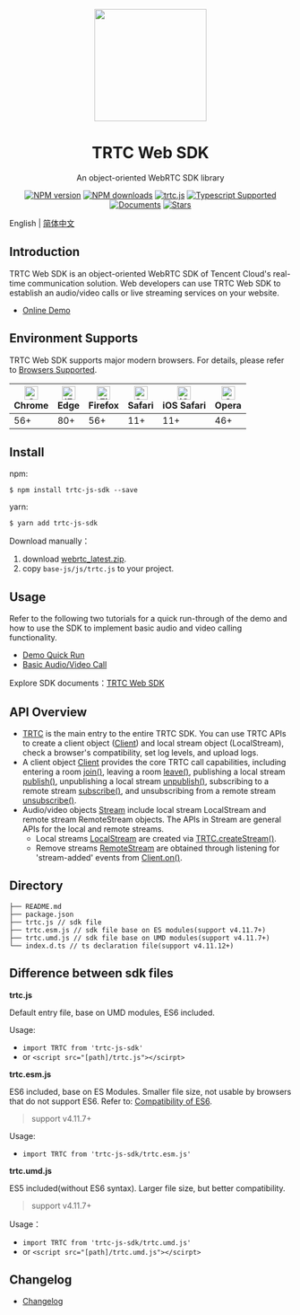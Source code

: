 <p align="center">
  <a href="https://intl.cloud.tencent.com/products/trtc">
    <img width="200" src="https://web.sdk.qcloud.com/trtc/webrtc/assets/trtc-logo.png">
  </a>
</p>

<h1 align="center">TRTC Web SDK</h1>

<div align="center">

An object-oriented WebRTC SDK library  

[![NPM version](https://img.shields.io/npm/v/trtc-js-sdk)](https://www.npmjs.com/package/trtc-js-sdk) [![NPM downloads](https://img.shields.io/npm/dw/trtc-js-sdk)](https://www.npmjs.com/package/trtc-js-sdk) [![trtc.js](https://img.shields.io/bundlephobia/min/trtc-js-sdk)](https://www.npmjs.com/package/trtc-js-sdk) [![Typescript Supported](https://img.shields.io/badge/Typescript-Supported-blue)](https://www.npmjs.com/package/trtc-js-sdk) [![Documents](https://img.shields.io/badge/-Documents-blue)](https://web.sdk.qcloud.com/trtc/webrtc/doc/en/index.html) [![Stars](https://img.shields.io/github/stars/tencentyun/TRTCSDK?style=social)](https://github.com/tencentyun/TRTCSDK) 

</div>

English | [简体中文](./Web/README-zh_CN.md)

## Introduction

TRTC Web SDK is an object-oriented WebRTC SDK of Tencent Cloud's real-time communication solution. Web developers can use TRTC Web SDK to establish an audio/video calls or live streaming services on your website.

- [Online Demo](https://web.sdk.qcloud.com/trtc/webrtc/demo/api-sample/basic-rtc.html?lang=en)

## Environment Supports

TRTC Web SDK supports major modern browsers. For details, please refer to [Browsers Supported](https://web.sdk.qcloud.com/trtc/webrtc/doc/en/tutorial-05-info-browser.html).

| [<img src="https://web.sdk.qcloud.com/trtc/webrtc/assets/logo/chrome_48x48.png" alt="Chrome" width="24px" height="24px" />](http://godban.github.io/browsers-support-badges/)<br/>Chrome | [<img src="https://web.sdk.qcloud.com/trtc/webrtc/assets/logo/edge_48x48.png" alt="IE / Edge" width="24px" height="24px" />](http://godban.github.io/browsers-support-badges/)<br/> Edge | [<img src="https://web.sdk.qcloud.com/trtc/webrtc/assets/logo/firefox_48x48.png" alt="Firefox" width="24px" height="24px" />](http://godban.github.io/browsers-support-badges/)<br/>Firefox | [<img src="https://web.sdk.qcloud.com/trtc/webrtc/assets/logo/safari_48x48.png" alt="Safari" width="24px" height="24px" />](http://godban.github.io/browsers-support-badges/)<br/>Safari | [<img src="https://web.sdk.qcloud.com/trtc/webrtc/assets/logo/safari-ios_48x48.png" alt="iOS Safari" width="24px" height="24px" />](http://godban.github.io/browsers-support-badges/)<br/>iOS Safari | [<img src="https://web.sdk.qcloud.com/trtc/webrtc/assets/logo/opera_48x48.png" alt="Opera" width="24px" height="24px" />](http://godban.github.io/browsers-support-badges/)<br/>Opera |
| --------- | --------- | --------- | --------- | --------- | --------- |
| 56+ | 80+ | 56+ | 11+ | 11+ | 46+ |

## Install

npm:
```
$ npm install trtc-js-sdk --save
```

yarn:
```
$ yarn add trtc-js-sdk
```

Download manually：

1. download [webrtc_latest.zip](https://web.sdk.qcloud.com/trtc/webrtc/download/webrtc_latest.zip).
2. copy `base-js/js/trtc.js` to your project.

## Usage

Refer to the following two tutorials for a quick run-through of the demo and how to use the SDK to implement basic audio and video calling functionality.

- [Demo Quick Run](https://web.sdk.qcloud.com/trtc/webrtc/doc/en/tutorial-10-basic-get-started-with-demo.html)
- [Basic Audio/Video Call](https://web.sdk.qcloud.com/trtc/webrtc/doc/en/tutorial-11-basic-video-call.html)

Explore SDK documents：[TRTC Web SDK](https://web.sdk.qcloud.com/trtc/webrtc/doc/en/index.html)

## API Overview

- [TRTC](https://web.sdk.qcloud.com/trtc/webrtc/doc/en/TRTC.html) is the main entry to the entire TRTC SDK. You can use TRTC APIs to create a client object ([Client](https://web.sdk.qcloud.com/trtc/webrtc/doc/en/Client.html)) and local stream object (LocalStream), check a browser's compatibility, set log levels, and upload logs.
- A client object [Client](https://web.sdk.qcloud.com/trtc/webrtc/doc/en/Client.html) provides the core TRTC call capabilities, including entering a room [join()](https://web.sdk.qcloud.com/trtc/webrtc/doc/en/Client.html#join), leaving a room [leave()](https://web.sdk.qcloud.com/trtc/webrtc/doc/en/Client.html#leave), publishing a local stream [publish()](https://web.sdk.qcloud.com/trtc/webrtc/doc/en/Client.html#publish), unpublishing a local stream [unpublish()](https://web.sdk.qcloud.com/trtc/webrtc/doc/en/Client.html#unpublish), subscribing to a remote stream [subscribe()](https://web.sdk.qcloud.com/trtc/webrtc/doc/en/Client.html#subscribe), and unsubscribing from a remote stream [unsubscribe()](https://web.sdk.qcloud.com/trtc/webrtc/doc/en/Client.html#unsubscribe).
- Audio/video objects [Stream](https://web.sdk.qcloud.com/trtc/webrtc/doc/en/Stream.html) include local stream LocalStream and remote stream RemoteStream objects. The APIs in Stream are general APIs for the local and remote streams.
  - Local streams [LocalStream](https://web.sdk.qcloud.com/trtc/webrtc/doc/en/LocalStream.html) are created via [TRTC.createStream()](https://web.sdk.qcloud.com/trtc/webrtc/doc/en/TRTC.html#.createStream).
  - Remove streams [RemoteStream](https://web.sdk.qcloud.com/trtc/webrtc/doc/en/RemoteStream.html) are obtained through listening for 'stream-added' events from [Client.on()](https://web.sdk.qcloud.com/trtc/webrtc/doc/en/Client.html#on).

## Directory

```
├── README.md
├── package.json
├── trtc.js // sdk file
├── trtc.esm.js // sdk file base on ES modules(support v4.11.7+)
├── trtc.umd.js // sdk file base on UMD modules(support v4.11.7+)
└── index.d.ts // ts declaration file(support v4.11.12+)
```

## Difference between sdk files

**trtc.js**

Default entry file, base on UMD modules, ES6 included. 

Usage:
- `import TRTC from 'trtc-js-sdk'`
- or `<script src="[path]/trtc.js"></scirpt>`

**trtc.esm.js**

ES6 included, base on ES Modules. Smaller file size, not usable by browsers that do not support ES6. Refer to: [Compatibility of ES6](https://caniuse.com/?search=ES6).

> support v4.11.7+

Usage: 
- `import TRTC from 'trtc-js-sdk/trtc.esm.js'`

**trtc.umd.js**

ES5 included(without ES6 syntax). Larger file size, but better compatibility.

> support v4.11.7+

Usage：

- `import TRTC from 'trtc-js-sdk/trtc.umd.js'`
- or `<script src="[path]/trtc.umd.js"></scirpt>`


## Changelog

- [Changelog](https://web.sdk.qcloud.com/trtc/webrtc/doc/en/tutorial-01-info-changelog.html)

